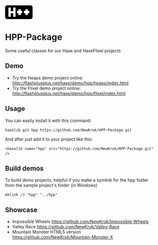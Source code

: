 ![Alt text](/flixeldemo/assets/images/hpp_logo_small.png "HPP-Package")
# HPP-Package
Some useful classes for our Haxe and HaxeFlixel projects

## Demo
- Try the Heaps demo project online: http://flashplusplus.net/haxe/demo/hpp/heaps/index.html
- Try the Flixel demo project online: http://flashplusplus.net/haxe/demo/hpp/flixel/index.html

## Usage
You can easily install it with this command:
```
haxelib git hpp https://github.com/NewKrok/HPP-Package.git
```
And after just add it to your project like this:
```
<haxelib name="hpp" src="https://github.com/NewKrok/HPP-Package.git" />
```

## Build demos
To build demo projects, helpful if you make a symlink for the hpp folder from the sample project's folder (in Windows)
```
mklink /J "hpp" "../hpp"
```

## Showcase
  * Impossible Wheels https://github.com/NewKrok/Impossible-Wheels
  * Valley Race https://github.com/NewKrok/Valley-Race
  * Mountain Monster HTML5 version https://github.com/NewKrok/Mountain-Monster-X
